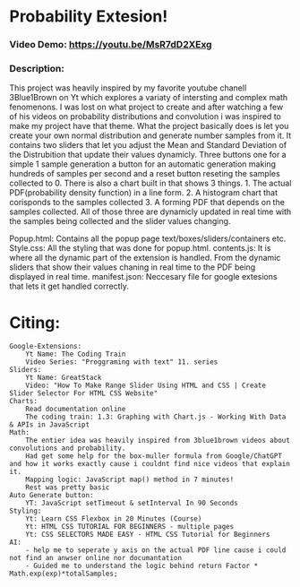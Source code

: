# Probability Extesion!

### Video Demo: <https://youtu.be/MsR7dD2XExg>

### Description:

This project was heavily inspired by my favorite youtube chanell 3Blue1Brown on Yt which explores a variaty of intersting and complex math fenomenons.
I was lost on what project to create and after watching a few of his videos on probability distributions and convolution i was inspired to make my project have that theme.
What the project basically does is let you create your own normal distribution and generate number samples from it.
It contains two sliders that let you adjust the Mean and Standard Deviation of the Distrubition that update their values dynamicly.
Three buttons one for a simple 1 sample generation a button for an automatic generation making hundreds of samples per second and a reset button reseting the samples collected to 0.
There is also a chart built in that shows 3 things. 1. The actual PDF(probability density function) in a line form. 2. A histogram chart that corisponds to the samples collected 3. A forming PDF that depends on the samples collected.
All of those three are dynamicly updated in real time with the samples being collected and the slider values changing.

Popup.html: Contains all the popup page text/boxes/sliders/containers etc.
Style.css: All the styling that was done for popup.html.
contents.js: It is where all the dynamic part of the extension is handled. From the dynamic sliders that show their values chaning in real time to the PDF being displayed in real time.
manifest.json: Neccesary file for google extesions that lets it get handled correctly.

# Citing:

    Google-Extensions:
        Yt Name: The Coding Train
        Video Series: "Proggraming with text" 11. series
    Sliders:
        Yt Name: GreatStack
        Video: "How To Make Range Slider Using HTML and CSS | Create Slider Selector For HTML CSS Website"
    Charts:
        Read documentation online
        The coding train: 1.3: Graphing with Chart.js - Working With Data & APIs in JavaScript
    Math:
        The entier idea was heavily inspired from 3blue1brown videos about convolutions and probability.
        Had get some help for the box-muller formula from Google/ChatGPT and how it works exactly cause i couldnt find nice videos that explain it.
        Mapping logic: JavaScript map() method in 7 minutes!
        Rest was pretty basic
    Auto Generate button:
        YT: JavaScript setTimeout & setInterval In 90 Seconds
    Styling:
        Yt: Learn CSS Flexbox in 20 Minutes (Course)
        Yt: HTML CSS TUTORIAL FOR BEGINNERS - multiple pages
        Yt: CSS SELECTORS MADE EASY - HTML CSS Tutorial for Beginners
    AI:
        - help me to seperate y axis on the actual PDF line cause i could not find an anwser online nor documantation
        - Guided me to understand the logic behind return Factor * Math.exp(exp)*totalSamples;
